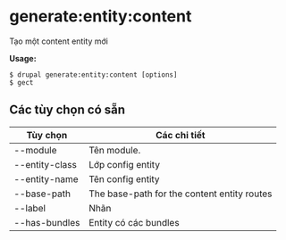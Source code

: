 # generate:entity:content
Tạo một content entity mới

**Usage:**
```
$ drupal generate:entity:content [options] 
$ gect  
```

## Các tùy chọn có sẵn
Tùy chọn | Các chi tiết
-------|-------------
--module | Tên module.
--entity-class | Lớp config entity
--entity-name | Tên config entity
--base-path | The base-path for the content entity routes
--label | Nhãn
--has-bundles | Entity có các bundles
